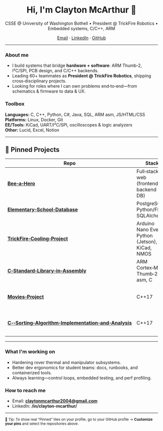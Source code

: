 <h1 align="center">Hi, I'm Clayton McArthur 👋</h1>
<p align="center">
  CSSE @ University of Washington Bothell • President @ TrickFire Robotics • Embedded systems, C/C++, ARM
</p>

<p align="center">
  <a href="mailto:claytonmcarthur2004@gmail.com">Email</a> ·
  <a href="https://www.linkedin.com/in/clayton-mcarthur/">LinkedIn</a> ·
  <a href="https://github.com/ClaytonMcArthur">GitHub</a>
</p>

---

### About me
- I build systems that bridge **hardware + software**: ARM Thumb‑2, I²C/SPI, PCB design, and C/C++ backends.
- Leading 60+ teammates as **President @ TrickFire Robotics**, shipping cross‑disciplinary projects.
- Looking for roles where I can own problems end‑to‑end—from schematics & firmware to data & UX.

### Toolbox
**Languages:** C, C++, Python, C#, Java, SQL, ARM asm, JS/HTML/CSS  
**Platforms:** Linux, Docker, Git  
**EE/Tools:** KiCad, UART/I²C/SPI, oscilloscopes & logic analyzers  
**Other:** Lucid, Excel, Notion

---

## 📌 Pinned Projects

| Repo | Stack | What it does |
|---|---|---|
| **[Bee‑a‑Hero](https://github.com/ClaytonMcArthur/Bee-a-Hero)** | Full‑stack web (frontend + backend + DB) | Team web app that gamifies service tasks with user auth, profiles, and leaderboard‑style progress. |
| **[Elementary‑School‑Database](https://github.com/ClaytonMcArthur/Elementary-School-Database)** | PostgreSQL, Python/Flask, SQLAlchemy | Relational schema + CRUD APIs and queries for students, classes, teachers, and attendance/reporting. |
| **[TrickFire‑Cooling‑Project](https://github.com/ClaytonMcArthur/TrickFire-Cooling-Project)** | Arduino Nano Every, Python (Jetson), KiCad, NMOS | Multi‑fan PWM controller with I²C host control, custom PCB, and closed‑loop temperature logic. |
| **[C‑Standard‑Library‑in‑Assembly](https://github.com/ClaytonMcArthur/C-Standard-Library-in-Assembly)** | ARM Cortex‑M4, Thumb‑2 asm, C | Bare‑metal buddy allocator + SVC syscalls (`malloc/free`, `signal/alarm`, string ops) driven by SysTick. |
| **[Movies‑Project](https://github.com/ClaytonMcArthur/Movies-Project)** | C++17 | Command‑driven movie rental system with OOP design, genre‑specific sorting, and robust error handling. |
| **[C‑‑Sorting‑Algorithm‑Implementation‑and‑Analysis](https://github.com/ClaytonMcArthur/C--Sorting-Algorithm-Implementation-and-Analysis)** | C++17 | Benchmarks Bubble/Insertion/Merge/Quick/Shell; timing harness, range‑limited BubbleSort, averaged runs. |

---

### What I'm working on
- Hardening rover thermal and manipulator subsystems.  
- Better dev ergonomics for student teams: docs, runbooks, and containerized tools.  
- Always learning—control loops, embedded testing, and perf profiling.

### How to reach me
- Email: **claytonmcarthur2004@gmail.com**  
- LinkedIn: **/in/clayton-mcarthur/**

---

<sub>📌 Tip: To show real “Pinned” tiles on your profile, go to your GitHub profile → <b>Customize your pins</b> and select the repositories above.</sub>
